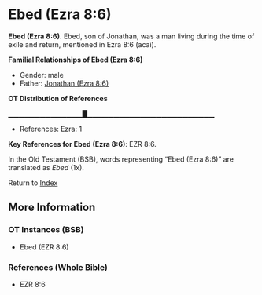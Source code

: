 # Ebed (Ezra 8:6)
**Ebed (Ezra 8:6)**. 
Ebed, son of Jonathan, was a man living during the time of exile and return, mentioned in Ezra 8:6 (acai). 




**Familial Relationships of Ebed (Ezra 8:6)**


* Gender: male
* Father: [Jonathan (Ezra 8:6)](Jonathan.9.md)


**OT Distribution of References**

▁▁▁▁▁▁▁▁▁▁▁▁▁▁█▁▁▁▁▁▁▁▁▁▁▁▁▁▁▁▁▁▁▁▁▁▁▁▁
* References: Ezra: 1



**Key References for Ebed (Ezra 8:6)**: 
EZR 8:6. 


In the Old Testament (BSB), words representing “Ebed (Ezra 8:6)” are translated as 
*Ebed* (1x). 




Return to [Index](00-Index.md)

## More Information

### OT Instances (BSB)

* Ebed (EZR 8:6)



### References (Whole Bible)

* EZR 8:6



